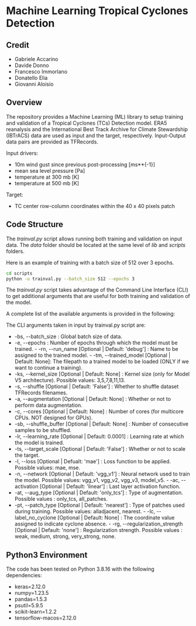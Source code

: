 # Machine Learning Tropical Cyclones Detection

## Credit
- Gabriele Accarino
- Davide Donno
- Francesco Immorlano
- Donatello Elia
- Giovanni Aloisio

## Overview
The repository provides a Machine Learning (ML) library to setup training and validation of a Tropical Cyclones (TCs) Detection model. ERA5 reanalysis and the International Best Track Archive for Climate Stewardship (IBTrACS) data are used as input and the target, respectively. Input-Output data pairs are provided as TFRecords.

Input drivers:
- 10m wind gust since previous post-processing [ms**{-1}]
- mean sea level pressure [Pa]
- temperature at 300 mb [K]
- temperature at 500 mb [K]

Target:
- TC center row-column coordinates within the 40 x 40 pixels patch 

## Code Structure

The _trainval.py_ script allows running both training and validation on input data. The _data_ folder should be located at the same level of _lib_ and _scripts_ folders. 

Here is an example of training with a batch size of 512 over 3 epochs.

```bash
cd scripts
python -u trainval.py --batch_size 512 --epochs 3
```
The _trainval.py_ script takes advantage of the Command Line Interface (CLI) to get additional arguments that are useful for both training and validation of the model.

A complete list of the available arguments is provided in the following:

The CLI arguments taken in input by trainval.py script are:
- -bs, --batch_size : Global batch size of data.
- -e, --epochs : Number of epochs through which the model must be trained.
- -rn, --run_name [Optional | Default: 'debug'] : Name to be assigned to the trained model. 
- -tm, --trained_model [Optional | Default: None]: The filepath to a trained model to be loaded (ONLY if we want to continue a training).
- -ks, --kernel_size [Optional | Default: None] : Kernel size (only for Model V5 architecture). Possible values: 3,5,7,8,11,13. 
- -s, --shuffle [Optional | Default: 'False'] : Whether to shuffle dataset TFRecords filenames.
- -a, --augmentation [Optional | Default: None] : Whether or not to perform data augmentation.
- -c, --cores [Optional | Default: None] : Number of cores (for multicore CPUs. NOT designed for GPUs).
- -sb, --shuffle_buffer [Optional | Default: None] :  Number of consecutive samples to be shuffled.
- -lr, --learning_rate [Optional | Default: 0.0001] : Learning rate at which the model is trained.
- -ts, --target_scale [Optional | Default: 'False'] : Whether or not to scale the target.
- -l, --loss [Optional | Defualt: 'mae'] : Loss function to be applied. Possible values: mae, mse.
- -n, --network [Optional | Default: 'vgg_v1'] : Neural network used to train the model. Possible values: vgg_v1, vgg_v2, vgg_v3, model_v5.
- -ac, --activation [Optional | Default: 'linear'] : Last layer activation function.
- -at, --aug_type [Optional | Default: 'only_tcs'] : Type of augmentation. Possible values : only_tcs, all_patches.
- -pt, --patch_type [Optional | Default: 'nearest'] : Type of patches used during training. Possible values: alladjacent, nearest.
- -lc, --label_no_cyclone [Optional | Default: None] : The coordinate value assigned to indicate cyclone absence.
- -rg, --regularization_strength [Optional | Default: 'none'] : Regularization strength. Possible values : weak, medium, strong, very_strong, none.

## Python3 Environment 
The code has been tested on Python 3.8.16 with the following dependencies:
- keras=2.12.0
- numpy=1.23.5
- pandas=1.5.3
- psutil=5.9.5
- scikit-learn=1.2.2
- tensorflow-macos=2.12.0
